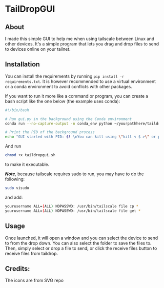 # TailDropGUI

## About

I made this simple GUI to help me when using tailscale between Linux and other devices. It's a simple program that lets you drag and drop files to send to devices online on your tailnet. 

## Installation

You can install the requirements by running `pip install -r requirements.txt`. It is however recommended to use a virtual environment or a conda environment to avoid conflicts with other packages.

If you want to run it more like a command or program, you can create a bash script like the one below (the example uses conda):

```bash
#!/bin/bash

# Run gui.py in the background using the Conda environment
conda run --no-capture-output -n conda_env python ~/yourpathhere/taildropgui.py > ~/yourpathhere/gui_output.log 2>&1 &

# Print the PID of the background process
echo "GUI started with PID: $! \nYou can kill using \"kill < $ >\" or pkill -f taildropgui.py"
```

And run 

```bash
chmod +x taildropgui.sh
```

to make it executable.

***Note***, because tailscale requires sudo to run, you may have to do the following:
  
```bash
sudo visudo
```

and add:

```bash
yourusername ALL=(ALL) NOPASSWD: /usr/bin/tailscale file cp *
yourusername ALL=(ALL) NOPASSWD: /usr/bin/tailscale file get *
```

## Usage

Once launched, it will open a window and you can select the device to send to from the drop down. You can also select the folder to save the files to. Then, simply select or drop a file to send, or click the receive files button to receive files from taildrop.

## Credits:

The icons are from SVG repo
